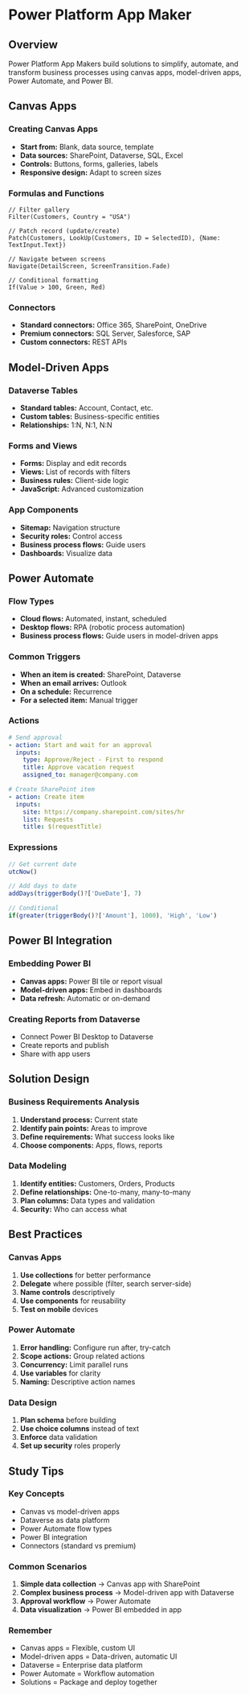 # Power Platform App Maker

## Overview
Power Platform App Makers build solutions to simplify, automate, and transform business processes using canvas apps, model-driven apps, Power Automate, and Power BI.

## Canvas Apps

### Creating Canvas Apps
- **Start from:** Blank, data source, template
- **Data sources:** SharePoint, Dataverse, SQL, Excel
- **Controls:** Buttons, forms, galleries, labels
- **Responsive design:** Adapt to screen sizes

### Formulas and Functions
```powerappsfx
// Filter gallery
Filter(Customers, Country = "USA")

// Patch record (update/create)
Patch(Customers, LookUp(Customers, ID = SelectedID), {Name: TextInput.Text})

// Navigate between screens
Navigate(DetailScreen, ScreenTransition.Fade)

// Conditional formatting
If(Value > 100, Green, Red)
```

### Connectors
- **Standard connectors:** Office 365, SharePoint, OneDrive
- **Premium connectors:** SQL Server, Salesforce, SAP
- **Custom connectors:** REST APIs

## Model-Driven Apps

### Dataverse Tables
- **Standard tables:** Account, Contact, etc.
- **Custom tables:** Business-specific entities
- **Relationships:** 1:N, N:1, N:N

### Forms and Views
- **Forms:** Display and edit records
- **Views:** List of records with filters
- **Business rules:** Client-side logic
- **JavaScript:** Advanced customization

### App Components
- **Sitemap:** Navigation structure
- **Security roles:** Control access
- **Business process flows:** Guide users
- **Dashboards:** Visualize data

## Power Automate

### Flow Types
- **Cloud flows:** Automated, instant, scheduled
- **Desktop flows:** RPA (robotic process automation)
- **Business process flows:** Guide users in model-driven apps

### Common Triggers
- **When an item is created:** SharePoint, Dataverse
- **When an email arrives:** Outlook
- **On a schedule:** Recurrence
- **For a selected item:** Manual trigger

### Actions
```yaml
# Send approval
- action: Start and wait for an approval
  inputs:
    type: Approve/Reject - First to respond
    title: Approve vacation request
    assigned_to: manager@company.com

# Create SharePoint item
- action: Create item
  inputs:
    site: https://company.sharepoint.com/sites/hr
    list: Requests
    title: $(requestTitle)
```

### Expressions
```javascript
// Get current date
utcNow()

// Add days to date
addDays(triggerBody()?['DueDate'], 7)

// Conditional
if(greater(triggerBody()?['Amount'], 1000), 'High', 'Low')
```

## Power BI Integration

### Embedding Power BI
- **Canvas apps:** Power BI tile or report visual
- **Model-driven apps:** Embed in dashboards
- **Data refresh:** Automatic or on-demand

### Creating Reports from Dataverse
- Connect Power BI Desktop to Dataverse
- Create reports and publish
- Share with app users

## Solution Design

### Business Requirements Analysis
1. **Understand process:** Current state
2. **Identify pain points:** Areas to improve
3. **Define requirements:** What success looks like
4. **Choose components:** Apps, flows, reports

### Data Modeling
1. **Identify entities:** Customers, Orders, Products
2. **Define relationships:** One-to-many, many-to-many
3. **Plan columns:** Data types and validation
4. **Security:** Who can access what

## Best Practices

### Canvas Apps
1. **Use collections** for better performance
2. **Delegate** where possible (filter, search server-side)
3. **Name controls** descriptively
4. **Use components** for reusability
5. **Test on mobile** devices

### Power Automate
1. **Error handling:** Configure run after, try-catch
2. **Scope actions:** Group related actions
3. **Concurrency:** Limit parallel runs
4. **Use variables** for clarity
5. **Naming:** Descriptive action names

### Data Design
1. **Plan schema** before building
2. **Use choice columns** instead of text
3. **Enforce** data validation
4. **Set up security** roles properly

## Study Tips

### Key Concepts
- Canvas vs model-driven apps
- Dataverse as data platform
- Power Automate flow types
- Power BI integration
- Connectors (standard vs premium)

### Common Scenarios
1. **Simple data collection** → Canvas app with SharePoint
2. **Complex business process** → Model-driven app with Dataverse
3. **Approval workflow** → Power Automate
4. **Data visualization** → Power BI embedded in app

### Remember
- Canvas apps = Flexible, custom UI
- Model-driven apps = Data-driven, automatic UI
- Dataverse = Enterprise data platform
- Power Automate = Workflow automation
- Solutions = Package and deploy together
